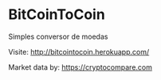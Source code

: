 # BitCoinToCoin

Simples conversor de moedas

Visite: http://bitcointocoin.herokuapp.com/

Market data by:  https://cryptocompare.com
